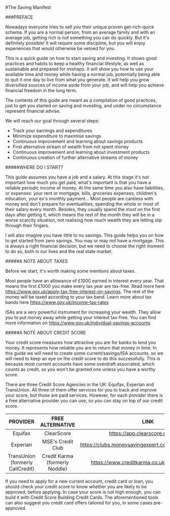 #The Saving Manifest

###PREFACE

Nowadays everyone tries to sell you their unique proven get-rich-quick schema. If you are a normal person, from an average family and with an average job, getting rich is not something you can do quickly. But it's definitely possible! It will require some discipline, but you will enjoy experiences that would otherwise be vetoed for you.

This is a quick guide on how to start saving and investing. It shows good practices and habits to keep a healthy financial lifestyle, as well as sustainable and prepared for mishaps. It will show you how to use your available time and money while having a normal job, potentially being able to quit it one day to live from what you generate. It will help you grow diversified sources of income aside from your job, and will help you achieve financial freedom in the long term.

The contents of this guide are meant as a compilation of good practices, just to get you started on saving and investing, and under no circumstance represent financial advise.

We will reach our goal through several steps:
- Track your earnings and expenditures
- Minimize expenditure to maximise savings
- Continuous improvement and learning about savings products
- First alternative stream of wealth from not spent money
- Continuous improvement and learning about investment products
- Continuous creation of further alternative streams of money

#####WHERE DO I START?

This guide assumes you have a job and a salary. At this stage it's not important how much you get paid, what's important is that you have a reliable periodic income of money. At the same time you also have liabilities, or expenses: your rent or mortgage, bills, groceries expenses, children's education, your ex's monthly payment... Most people are careless with money and don't prepare for eventualities, spending the whole or most of their salary every month. Besides, they usually spend the most on the first days after getting it, which means the rest of the month they will be in a worse scarcity situation, not realising how much wealth they are letting slip through their fingers.

I will also imagine you have little to no savings. This guide helps you on how to get started from zero savings. You may or may not have a mortgage. This is always a right financial decision, but we need to choose the right moment to do so, both in our lives and the real state market.

#####A NOTE ABOUT TAXES

Before we start, it's worth making some mentions about taxes.

Most people have an allowance of £1000 earned in interest every year. That means the first £1000 you make every tax year are tax-free. Read more here https://www.gov.uk/apply-tax-free-interest-on-savings. The rest of the money will be taxed according to your tax band. Learn more about tax bands here https://www.gov.uk/income-tax-rates

ISAs are a very powerful instrument for increasing your wealth. They allow you to put money away while getting your interest tax-free. You can find more information on https://www.gov.uk/individual-savings-accounts

#####A NOTE ABOUT CREDIT SCORE

Your credit score measures how attractive you are for banks to lend you money. It represents how reliable you are to return that money in time. In this guide we will need to create some current/savings/ISA accounts, so we will need to keep an eye on the credit score to do this successfully. This is because most current accounts have some overdraft associated, which counts as credit, so you won't be granted one unless you have a worthy score.

There are three Credit Score Agencies in the UK: Equifax, Experian and TransUnion. All three of them offer services for you to track and improve your score, but those are paid services. However, for each provider there is a free alternative provider you can use, so you can stay on top of our credit score.


 PROVIDER | FREE ALTERNATIVE | LINK 
 :---: | :---: | :---:
 Equifax | ClearScore | https://app.clearscore.com/login
 Experian | MSE's Credit Club | https://clubs.moneysavingexpert.com/creditclub/register
 TransUnion (formerly CallCredit)    | Credit Karma (formerly Noddle) | https://www.creditkarma.co.uk/account/sign-in

If you need to apply for a new current account, credit card or loan, you should check your credit score to know whether you are likely to be approved, before applying. In case your score is not high enough, you can build it with Credit Score Building Credit Cards. The aforementioned tools can also suggest you credit card offers tailored for you, in some cases pre-approved.